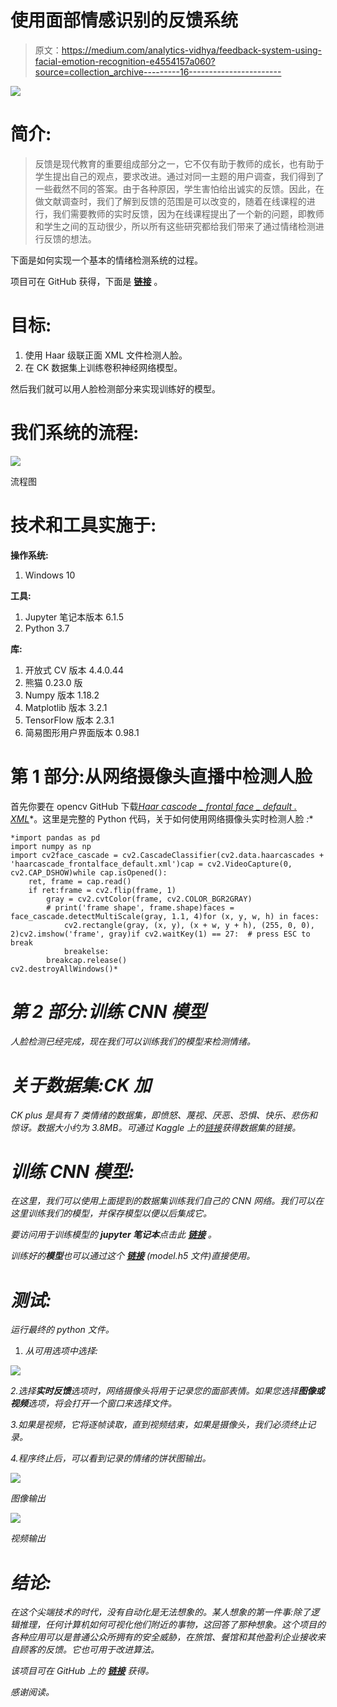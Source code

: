 # 使用面部情感识别的反馈系统

> 原文：<https://medium.com/analytics-vidhya/feedback-system-using-facial-emotion-recognition-e4554157a060?source=collection_archive---------16----------------------->

![](img/132fda54264cb0b609a50f03d5bbbce5.png)

# **简介:**

> 反馈是现代教育的重要组成部分之一，它不仅有助于教师的成长，也有助于学生提出自己的观点，要求改进。通过对同一主题的用户调查，我们得到了一些截然不同的答案。由于各种原因，学生害怕给出诚实的反馈。因此，在做文献调查时，我们了解到反馈的范围是可以改变的，随着在线课程的进行，我们需要教师的实时反馈，因为在线课程提出了一个新的问题，即教师和学生之间的互动很少，所以所有这些研究都给我们带来了通过情绪检测进行反馈的想法。

下面是如何实现一个基本的情绪检测系统的过程。

项目可在 GitHub 获得，下面是 [**链接**](https://github.com/madhurchhajed/Facial-Emotion-Recognition) 。

# **目标:**

1.  使用 Haar 级联正面 XML 文件检测人脸。
2.  在 CK 数据集上训练卷积神经网络模型。

然后我们就可以用人脸检测部分来实现训练好的模型。

# 我们系统的流程:

![](img/6fdccbae2f0ac651c81a3eda5e35d6c3.png)

流程图

# **技术和工具实施于:**

**操作系统:**

1.  Windows 10

**工具:**

1.  Jupyter 笔记本版本 6.1.5
2.  Python 3.7

**库:**

1.  开放式 CV 版本 4.4.0.44
2.  熊猫 0.23.0 版
3.  Numpy 版本 1.18.2
4.  Matplotlib 版本 3.2.1
5.  TensorFlow 版本 2.3.1
6.  简易图形用户界面版本 0.98.1

# **第 1 部分:从网络摄像头直播中检测人脸**

首先你要在 opencv GitHub 下载[*Haar cascode _ frontal face _ default . XML*](https://github.com/opencv/opencv/tree/master/data/haarcascades)*。这里是完整的 Python 代码，关于如何使用网络摄像头实时检测人脸 *:**

```
*import pandas as pd
import numpy as np
import cv2face_cascade = cv2.CascadeClassifier(cv2.data.haarcascades + 'haarcascade_frontalface_default.xml')cap = cv2.VideoCapture(0, cv2.CAP_DSHOW)while cap.isOpened():
    ret, frame = cap.read()
    if ret:frame = cv2.flip(frame, 1)
        gray = cv2.cvtColor(frame, cv2.COLOR_BGR2GRAY)
        # print('frame shape', frame.shape)faces = face_cascade.detectMultiScale(gray, 1.1, 4)for (x, y, w, h) in faces:
            cv2.rectangle(gray, (x, y), (x + w, y + h), (255, 0, 0), 2)cv2.imshow('frame', gray)if cv2.waitKey(1) == 27:  # press ESC to break
            breakelse:
        breakcap.release()
cv2.destroyAllWindows()* 
```

# *第 2 部分:训练 CNN 模型*

*人脸检测已经完成，现在我们可以训练我们的模型来检测情绪。*

# ***关于数据集:CK 加***

*CK plus 是具有 7 类情绪的数据集，即愤怒、蔑视、厌恶、恐惧、快乐、悲伤和惊讶。数据大小约为 3.8MB。可通过 Kaggle 上的[链接](https://www.kaggle.com/shawon10/ckplus)获得数据集的链接。*

# *训练 CNN 模型:*

*在这里，我们可以使用上面提到的数据集训练我们自己的 CNN 网络。我们可以在这里训练我们的模型，并保存模型以便以后集成它。*

*要访问用于训练模型的 **jupyter 笔记本**点击此 [**链接**](https://github.com/madhurchhajed/Facial-Emotion-Recognition/blob/main/model_training.ipynb) 。*

*训练好的**模型**也可以通过这个 [**链接**](https://github.com/madhurchhajed/Facial-Emotion-Recognition) (model.h5 文件)直接使用。*

# *测试:*

*运行最终的 python 文件。*

1.  *从可用选项中选择:*

*![](img/6f29b32e91554d2b58d30ed4b22d3226.png)*

*2.选择**实时反馈**选项时，网络摄像头将用于记录您的面部表情。如果您选择**图像或视频**选项，将会打开一个窗口来选择文件。*

*3.如果是视频，它将逐帧读取，直到视频结束，如果是摄像头，我们必须终止记录。*

*4.程序终止后，可以看到记录的情绪的饼状图输出。*

*![](img/554d890de4c1ea4f6fe04a45d633052d.png)*

*图像输出*

*![](img/72cfbe6720f8d3754877cd2ad2688064.png)*

*视频输出*

# ***结论:***

*在这个尖端技术的时代，没有自动化是无法想象的。某人想象的第一件事:除了逻辑推理，任何计算机如何可视化他们附近的事物，这回答了那种想象。这个项目的各种应用可以是普通公众所拥有的安全威胁，在旅馆、餐馆和其他盈利企业接收来自顾客的反馈。它也可用于改进算法。*

*该项目可在 GitHub 上的 [**链接**](https://github.com/madhurchhajed/Facial-Emotion-Recognition) 获得。*

*感谢阅读。*